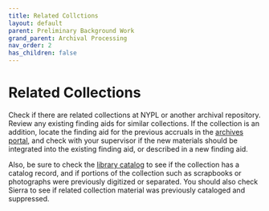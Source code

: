 ```yaml
---
title: Related Collctions
layout: default
parent: Preliminary Background Work
grand_parent: Archival Processing
nav_order: 2
has_children: false
---
```

# Related Collections
Check if there are related collections at NYPL or another archival repository. Review any existing finding aids for similar collections. If the collection is an addition, locate the finding aid for the previous accruals in the [archives portal](http://archives.nypl.org/), and check with your supervisor if the new materials should be integrated into the existing finding aid, or described in a new finding aid.

Also, be sure to check the [library catalog](https://www.nypl.org/research/research-catalog/) to see if the collection has a catalog record, and if portions of the collection such as scrapbooks or photographs were previously digitized or separated. You should also check Sierra to see if related collection material was previously cataloged and suppressed.